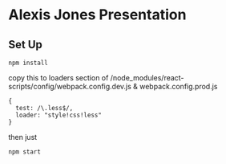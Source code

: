 # Alexis Jones Presentation #



## Set Up ##
 ```
 npm install

 ```

 copy this to loaders section of /node_modules/react-scripts/config/webpack.config.dev.js & webpack.config.prod.js

 ```
 {
   test: /\.less$/,
   loader: "style!css!less"
 }
```

then just
```
npm start
```
